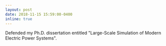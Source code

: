 ```yaml
---
layout: post
date: 2018-11-15 15:59:00-0400
inline: true
---
```

Defended my Ph.D. dissertation entitled "Large-Scale Simulation of Modern Electric Power Systems".
